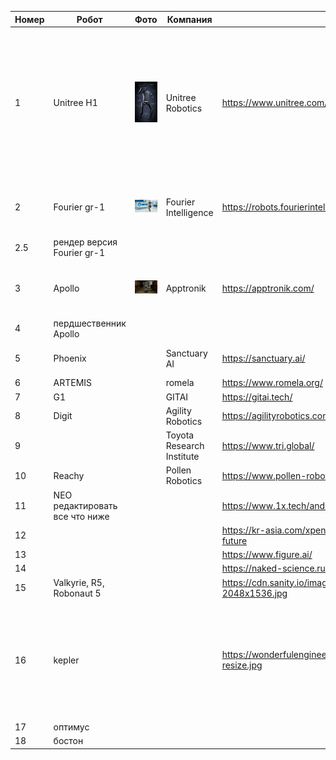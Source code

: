 |Номер|Робот|Фото|Компания|Сайт|Ютуб|ТТХ|Адрес|
|-|-|-|-|-|-|-|-|
|1|Unitree H1|![Текст с описанием картинки](/images/unitree_h1.jpg)|Unitree Robotics|https://www.unitree.com/h1|https://www.youtube.com/channel/UCsMbp4V8oxzHCMdOUP-3oWw|Рост: 152 см Скорость: 1.5 м/с Мощь: Максимальный крутящий момент — 360 Н·м Вес: Всего 47 кг Процессор: Опционально доступен 2xlntel Core i7-1265U Обзор: Оснащен лидаром и камерой глубины Стоимость: около 90 000$ или от 13,4 до 18,4 млн руб |3rd Floor, Building 1, Fengda Creative Park, No. 88 Dongliu Road, Binjiang District, Hangzhou City, Zhejiang Province, China|
|2|Fourier gr-1|![Текст с описанием картинки](/images/fourier_gr-1.png)|Fourier Intelligence|https://robots.fourierintelligence.com/|https://www.youtube.com/@FourierIntelligence-Robotics||Singapore, 9 Straits View, Marina One West Tower|
|2.5|рендер версия Fourier gr-1|
|3|Apollo|![Текст с описанием картинки](/images/apollo.jpeg)|Apptronik|https://apptronik.com/|https://www.youtube.com/channel/UCo9jdosoSQtDgyTThukoCgg||11701 Stonehollow 4, STE 150Austin, TX 78758|
|4|пердшественник Apollo|
|5|Phoenix||Sanctuary AI|https://sanctuary.ai/|https://www.youtube.com/@sanctuaryai|максимальная нагрузка 25 кг; максимальная скорость 5 км/ч; рост: 170 см; вес: 70 кг||
|6|ARTEMIS||romela|https://www.romela.org/|https://www.youtube.com/@DennisHongRobot|
|7|G1||GITAI|https://gitai.tech/|https://www.youtube.com/@gitai_hiringintheus2394|
|8|Digit||Agility Robotics|https://agilityrobotics.com/|https://www.youtube.com/@AgilityRobotics|
|9|||Toyota Research Institute|https://www.tri.global/|https://www.youtube.com/@toyotaresearchinstitute|
|10|Reachy||Pollen Robotics|https://www.pollen-robotics.com/|https://www.youtube.com/@PollenRobotics|
|11|NEO редактировать все что ниже|||https://www.1x.tech/androids/neo|
|12||||https://kr-asia.com/xpeng-motors-unveils-px5-humanoid-robot-underlining-its-vision-for-the-future|
|13||||https://www.figure.ai/|
|14||||https://naked-science.ru/wp-content/uploads/2022/06/roboty2-3.jpeg|
|15|Valkyrie, R5, Robonaut 5|||https://cdn.sanity.io/images/7p2whiua/production/13daa7936d0d35136393b58bef0fb900cc5eb5cf-2048x1536.jpg|https://www.nasa.gov/podcasts/houston-we-have-a-podcast/valkyrie/, https://www.nasa.gov/technology/r5/|https://www.youtube.com/watch?v=IE-YBaYjbqY|
|16|kepler|||https://wonderfulengineering.com/wp-content/uploads/2024/01/assets.newatlas-ezgif.com-resize.jpg|https://www.gotokepler.com|https://www.youtube.com/@KeplerRobot|Room 02, 1/F Tower 4, Torch Lotus Business Park, 60 Naxian Road, Pudong, Shanghai, China|
|17|оптимус||||||
|18|бостон||||||

